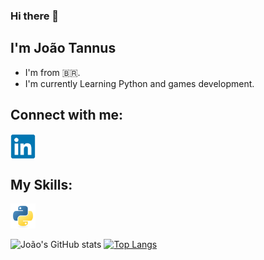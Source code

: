 ### Hi there 👋
## I'm João Tannus
- I'm from :brazil:.
- I'm currently Learning Python and games development.

## Connect with me:
<a href="https://www.linkedin.com/in/jo%C3%A3o-tannus-10801a20a/" target="_blank">
<img align="center" alt="João-Linkedin" width="40" height="40" src="https://raw.githubusercontent.com/devicons/devicon/master/icons/linkedin/linkedin-plain.svg"
style="max-width:100%;">
</a>

## My Skills:
<img src="https://raw.githubusercontent.com/devicons/devicon/master/icons/python/python-original.svg" alt="Python" width="40" height="40" style="max-width:100%;"></img>

![João's GitHub stats](https://github-readme-stats.vercel.app/api?username=JohnL1nk&theme=tokyonight&show_icons=true)
[![Top Langs](https://github-readme-stats.vercel.app/api/top-langs/?username=JohnL1nk&layout=compact)](https://github.com/JohnL1nk/github-readme-stats)
